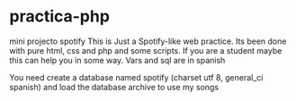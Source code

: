 # practica-php
mini projecto spotify
This is Just a Spotify-like web practice. Its been done with pure html, css and php and some scripts.
If you are a student maybe this can help you in some way. 
Vars and sql are in spanish

You need create a database named spotify (charset utf 8, general_ci spanish) and load the database archive to use my songs
